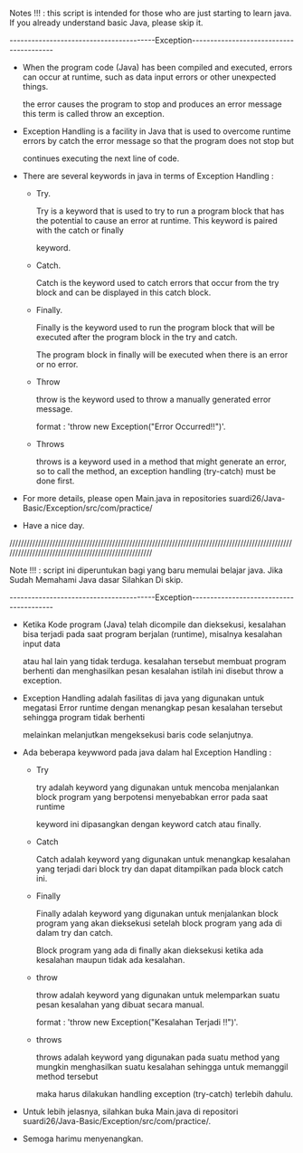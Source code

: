 Notes !!! : this script is intended for those who are just starting to learn java. If you already understand basic Java, please skip it.

----------------------------------------Exception----------------------------------------

- When the program code (Java) has been compiled and executed, errors can occur at runtime, such as data input errors or other unexpected things.
   
  the error causes the program to stop and produces an error message this term is called throw an exception.
  
- Exception Handling is a facility in Java that is used to overcome runtime errors by catch the error message so that the program does not stop but 
  
  continues executing the next line of code.
  
- There are several keywords in java in terms of Exception Handling : 

   - Try.

     Try is a keyword that is used to try to run a program block that has the potential to cause an error at runtime. This keyword is paired with the catch or finally       

     keyword.

   - Catch.

     Catch is the keyword used to catch errors that occur from the try block and can be displayed in this catch block.

   - Finally.

     Finally is the keyword used to run the program block that will be executed after the program block in the try and catch. 

     The program block in finally will be executed when there is an error or no error.

   - Throw

     throw is the keyword used to throw a manually generated error message.

     format : 'throw new Exception("Error Occurred!!")'.

   - Throws

     throws is a keyword used in a method that might generate an error, so to call the method, an exception handling (try-catch) must be done first.
        
- For more details, please open Main.java in repositories suardi26/Java-Basic/Exception/src/com/practice/

- Have a nice day.

/////////////////////////////////////////////////////////////////////////////////////////////////////////////////////////////////////////////////////

Note !!! : script ini diperuntukan bagi yang baru memulai belajar java. Jika Sudah Memahami Java dasar Silahkan Di skip.

----------------------------------------Exception----------------------------------------

- Ketika Kode program (Java) telah dicompile dan dieksekusi, kesalahan  bisa terjadi pada saat program berjalan (runtime), misalnya kesalahan input data 

  atau hal lain yang tidak terduga. kesalahan tersebut membuat program berhenti dan menghasilkan pesan kesalahan istilah ini disebut throw a exception.
  
- Exception Handling adalah fasilitas di java yang digunakan untuk megatasi Error runtime dengan menangkap pesan kesalahan tersebut sehingga program tidak berhenti 
 
  melainkan melanjutkan mengeksekusi baris code selanjutnya.
  
- Ada beberapa keywword pada java dalam hal Exception Handling :

     - Try
      
       try adalah keyword yang digunakan untuk mencoba menjalankan block program yang berpotensi menyebabkan error pada saat runtime 
        
       keyword ini dipasangkan dengan keyword catch atau finally.

     - Catch
        
       Catch adalah keyword yang digunakan untuk menangkap kesalahan yang terjadi dari block try dan dapat ditampilkan pada block catch ini.
       
     - Finally

       Finally adalah keyword yang digunakan untuk menjalankan block program yang akan dieksekusi setelah block program yang ada di dalam try dan catch. 
       
       Block program yang ada di finally akan dieksekusi ketika ada kesalahan maupun tidak ada kesalahan.
       
     - throw
      
       throw adalah keyword yang digunakan untuk melemparkan suatu pesan kesalahan yang dibuat secara manual. 
        
       format : 'throw new Exception("Kesalahan Terjadi !!")'.

     - throws
      
       throws adalah keyword yang digunakan pada suatu method yang mungkin menghasilkan suatu kesalahan sehingga untuk memanggil method tersebut 
       
       maka harus dilakukan handling exception (try-catch) terlebih dahulu.
       
- Untuk lebih jelasnya, silahkan buka Main.java di repositori suardi26/Java-Basic/Exception/src/com/practice/.

- Semoga harimu menyenangkan.
